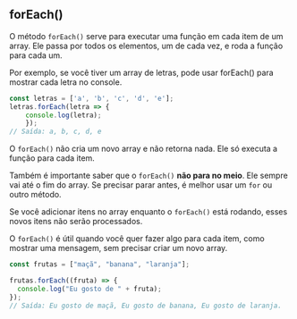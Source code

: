 ## forEach()

O método `forEach()` serve para executar uma função em cada item de um array. Ele passa por todos os elementos, um de cada vez, e roda a função para cada um.

Por exemplo, se você tiver um array de letras, pode usar forEach() para mostrar cada letra no console.

```javascript
const letras = ['a', 'b', 'c', 'd', 'e'];
letras.forEach(letra => {
    console.log(letra);
    });
// Saída: a, b, c, d, e
```

O `forEach()` não cria um novo array e não retorna nada. Ele só executa a função para cada item.

Também é importante saber que o `forEach()` **não para no meio**. Ele sempre vai até o fim do array. Se precisar parar antes, é melhor usar um `for` ou outro método.

Se você adicionar itens no array enquanto o `forEach()` está rodando, esses novos itens não serão processados.

O `forEach()` é útil quando você quer fazer algo para cada item, como mostrar uma mensagem, sem precisar criar um novo array.

```javascript
const frutas = ["maçã", "banana", "laranja"];

frutas.forEach((fruta) => {
  console.log("Eu gosto de " + fruta);
});
// Saída: Eu gosto de maçã, Eu gosto de banana, Eu gosto de laranja.
```